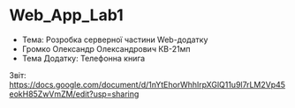 # Web_App_Lab1

* Тема: Розробка серверної частини Web-додатку
* Громко Олександр Олександрович КВ-21мп
* Тема Додатку: Телефонна книга

Звіт:
https://docs.google.com/document/d/1nYtEhorWhhlrpXGlQ11u9l7rLM2Vp45eokH85ZwVmZM/edit?usp=sharing
